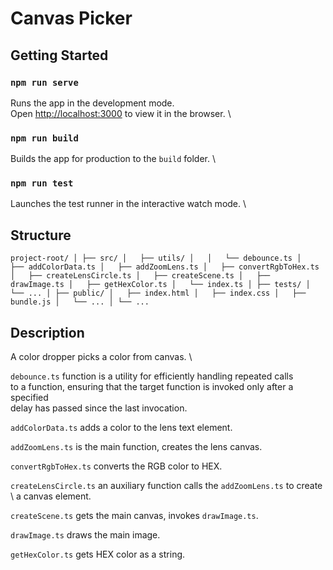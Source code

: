 # Canvas Picker

## Getting Started

### `npm run serve`

Runs the app in the development mode.\
Open [http://localhost:3000](http://localhost:3000) to view it in the browser. \

### `npm run build`

Builds the app for production to the `build` folder. \


### `npm run test`

Launches the test runner in the interactive watch mode. \



## Structure

`
project-root/
│
├── src/
│   ├── utils/
│   │   └── debounce.ts
│   ├── addColorData.ts
│   ├── addZoomLens.ts
│   ├── convertRgbToHex.ts
│   ├── createLensCircle.ts
│   ├── createScene.ts
│   ├── drawImage.ts
│   ├── getHexColor.ts
│   └── index.ts
│
├── tests/
│   └── ...
│
├── public/
│   ├── index.html
│   ├── index.css
│   ├── bundle.js
│   └── ...
│
└── ...
`

## Description

A color dropper picks a color from canvas. \

`debounce.ts` function is a utility for efficiently handling repeated calls \
to a function, ensuring that the target function is invoked only after a specified \
delay has passed since the last invocation.

`addColorData.ts` adds a color to the lens text element.

`addZoomLens.ts` is the main function, creates the lens canvas.

`convertRgbToHex.ts` converts the RGB color to HEX.

`createLensCircle.ts` an auxiliary function calls the `addZoomLens.ts` to create \ 
a canvas element.

`createScene.ts` gets the main canvas, invokes `drawImage.ts`.

`drawImage.ts` draws the main image.

`getHexColor.ts` gets HEX color as a string.

